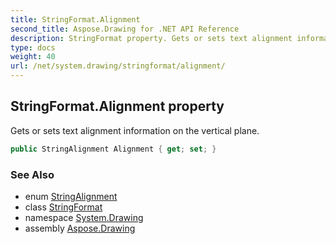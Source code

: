 ```yaml
---
title: StringFormat.Alignment
second_title: Aspose.Drawing for .NET API Reference
description: StringFormat property. Gets or sets text alignment information on the vertical plane
type: docs
weight: 40
url: /net/system.drawing/stringformat/alignment/
---
```

## StringFormat.Alignment property

Gets or sets text alignment information on the vertical plane.

```csharp
public StringAlignment Alignment { get; set; }
```

### See Also

* enum [StringAlignment](../../stringalignment/)
* class [StringFormat](../)
* namespace [System.Drawing](../../stringformat/)
* assembly [Aspose.Drawing](../../../)


